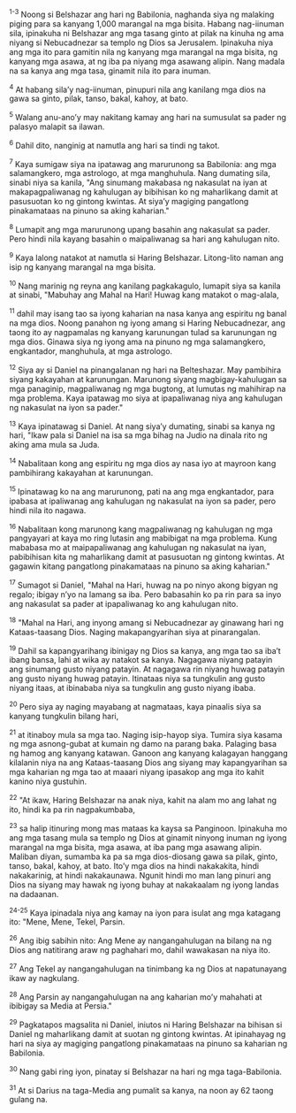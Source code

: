 <sup>1-3</sup>
Noong si Belshazar ang hari ng Babilonia, naghanda siya ng malaking piging para sa kanyang 1,000 marangal na mga bisita. Habang nag-iinuman sila, ipinakuha ni Belshazar ang mga tasang ginto at pilak na kinuha ng ama niyang si Nebucadnezar sa templo ng Dios sa Jerusalem. Ipinakuha niya ang mga ito para gamitin nila ng kanyang mga marangal na mga bisita, ng kanyang mga asawa, at ng iba pa niyang mga asawang alipin. Nang madala na sa kanya ang mga tasa, ginamit nila ito para inuman. 

<sup>4</sup>
At habang silaʼy nag-iinuman, pinupuri nila ang kanilang mga dios na gawa sa ginto, pilak, tanso, bakal, kahoy, at bato. 

<sup>5</sup>
Walang anu-anoʼy may nakitang kamay ang hari na sumusulat sa pader ng palasyo malapit sa ilawan. 

<sup>6</sup>
Dahil dito, nanginig at namutla ang hari sa tindi ng takot. 

<sup>7</sup>
Kaya sumigaw siya na ipatawag ang marurunong sa Babilonia: ang mga salamangkero, mga astrologo, at mga manghuhula. Nang dumating sila, sinabi niya sa kanila, "Ang sinumang makabasa ng nakasulat na iyan at makapagpaliwanag ng kahulugan ay bibihisan ko ng maharlikang damit at pasusuotan ko ng gintong kwintas. At siyaʼy magiging pangatlong pinakamataas na pinuno sa aking kaharian." 

<sup>8</sup>
Lumapit ang mga marurunong upang basahin ang nakasulat sa pader. Pero hindi nila kayang basahin o maipaliwanag sa hari ang kahulugan nito. 

<sup>9</sup>
Kaya lalong natakot at namutla si Haring Belshazar. Litong-lito naman ang isip ng kanyang marangal na mga bisita. 

<sup>10</sup>
Nang marinig ng reyna ang kanilang pagkakagulo, lumapit siya sa kanila at sinabi, "Mabuhay ang Mahal na Hari! Huwag kang matakot o mag-alala, 

<sup>11</sup>
dahil may isang tao sa iyong kaharian na nasa kanya ang espiritu ng banal na mga dios. Noong panahon ng iyong amang si Haring Nebucadnezar, ang taong ito ay nagpamalas ng kanyang karunungan tulad sa karunungan ng mga dios. Ginawa siya ng iyong ama na pinuno ng mga salamangkero, engkantador, manghuhula, at mga astrologo. 

<sup>12</sup>
Siya ay si Daniel na pinangalanan ng hari na Belteshazar. May pambihira siyang kakayahan at karunungan. Marunong siyang magbigay-kahulugan sa mga panaginip, magpaliwanag ng mga bugtong, at lumutas ng mahihirap na mga problema. Kaya ipatawag mo siya at ipapaliwanag niya ang kahulugan ng nakasulat na iyon sa pader." 

<sup>13</sup>
Kaya ipinatawag si Daniel. At nang siyaʼy dumating, sinabi sa kanya ng hari, "Ikaw pala si Daniel na isa sa mga bihag na Judio na dinala rito ng aking ama mula sa Juda. 

<sup>14</sup>
Nabalitaan kong ang espiritu ng mga dios ay nasa iyo at mayroon kang pambihirang kakayahan at karunungan. 

<sup>15</sup>
Ipinatawag ko na ang marurunong, pati na ang mga engkantador, para ipabasa at ipaliwanag ang kahulugan ng nakasulat na iyon sa pader, pero hindi nila ito nagawa. 

<sup>16</sup>
Nabalitaan kong marunong kang magpaliwanag ng kahulugan ng mga pangyayari at kaya mo ring lutasin ang mabibigat na mga problema. Kung mababasa mo at maipapaliwanag ang kahulugan ng nakasulat na iyan, pabibihisan kita ng maharlikang damit at pasusuotan ng gintong kwintas. At gagawin kitang pangatlong pinakamataas na pinuno sa aking kaharian." 

<sup>17</sup>
Sumagot si Daniel, "Mahal na Hari, huwag na po ninyo akong bigyan ng regalo; ibigay nʼyo na lamang sa iba. Pero babasahin ko pa rin para sa inyo ang nakasulat sa pader at ipapaliwanag ko ang kahulugan nito. 

<sup>18</sup>
"Mahal na Hari, ang inyong amang si Nebucadnezar ay ginawang hari ng Kataas-taasang Dios. Naging makapangyarihan siya at pinarangalan. 

<sup>19</sup>
Dahil sa kapangyarihang ibinigay ng Dios sa kanya, ang mga tao sa ibaʼt ibang bansa, lahi at wika ay natakot sa kanya. Nagagawa niyang patayin ang sinumang gusto niyang patayin. At nagagawa rin niyang huwag patayin ang gusto niyang huwag patayin. Itinataas niya sa tungkulin ang gusto niyang itaas, at ibinababa niya sa tungkulin ang gusto niyang ibaba. 

<sup>20</sup>
Pero siya ay naging mayabang at nagmataas, kaya pinaalis siya sa kanyang tungkulin bilang hari, 

<sup>21</sup>
at itinaboy mula sa mga tao. Naging isip-hayop siya. Tumira siya kasama ng mga asnong-gubat at kumain ng damo na parang baka. Palaging basa ng hamog ang kanyang katawan. Ganoon ang kanyang kalagayan hanggang kilalanin niya na ang Kataas-taasang Dios ang siyang may kapangyarihan sa mga kaharian ng mga tao at maaari niyang ipasakop ang mga ito kahit kanino niya gustuhin. 

<sup>22</sup>
"At ikaw, Haring Belshazar na anak niya, kahit na alam mo ang lahat ng ito, hindi ka pa rin nagpakumbaba, 

<sup>23</sup>
sa halip itinuring mong mas mataas ka kaysa sa Panginoon. Ipinakuha mo ang mga tasang mula sa templo ng Dios at ginamit ninyong inuman ng iyong marangal na mga bisita, mga asawa, at iba pang mga asawang alipin. Maliban diyan, sumamba ka pa sa mga dios-diosang gawa sa pilak, ginto, tanso, bakal, kahoy, at bato. Itoʼy mga dios na hindi nakakakita, hindi nakakarinig, at hindi nakakaunawa. Ngunit hindi mo man lang pinuri ang Dios na siyang may hawak ng iyong buhay at nakakaalam ng iyong landas na dadaanan.

<sup>24-25</sup>
Kaya ipinadala niya ang kamay na iyon para isulat ang mga katagang ito: "Mene, Mene, Tekel, Parsin. 

<sup>26</sup>
Ang ibig sabihin nito: Ang Mene ay nangangahulugan na bilang na ng Dios ang natitirang araw ng paghahari mo, dahil wawakasan na niya ito. 

<sup>27</sup>
Ang Tekel ay nangangahulugan na tinimbang ka ng Dios at napatunayang ikaw ay nagkulang. 

<sup>28</sup>
Ang Parsin ay nangangahulugan na ang kaharian moʼy mahahati at ibibigay sa Media at Persia." 

<sup>29</sup>
Pagkatapos magsalita ni Daniel, iniutos ni Haring Belshazar na bihisan si Daniel ng maharlikang damit at suotan ng gintong kwintas. At ipinahayag ng hari na siya ay magiging pangatlong pinakamataas na pinuno sa kaharian ng Babilonia. 

<sup>30</sup>
Nang gabi ring iyon, pinatay si Belshazar na hari ng mga taga-Babilonia. 

<sup>31</sup>
At si Darius na taga-Media ang pumalit sa kanya, na noon ay 62 taong gulang na.